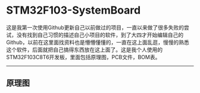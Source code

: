 # STM32F103-SystemBoard
这是我第一次使用Github更新自己以前做过的项目，一直以来做了很多失败的尝试，没有找到自己习惯的描述自己小项目的软件，到了大四才开始编辑自己的Github，以前在这里面找资料也是懵懵懂懂的，一直在这上面乱逛，慢慢的熟悉这个软件，后面就把自己搞得东西放在这上面了。这是我个人使用的STM32F103C8T6开发板，里面包括原理图，PCB文件，BOM表。
****
## 原理图
